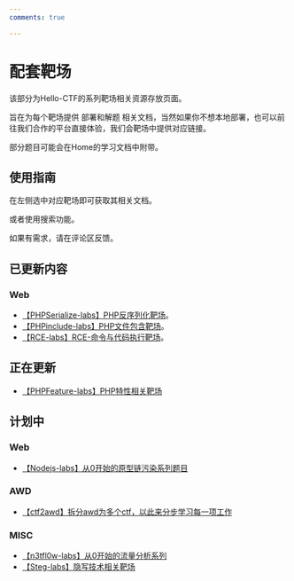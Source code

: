 ```yaml
---
comments: true

---
```




# 配套靶场

该部分为Hello-CTF的系列靶场相关资源存放页面。

旨在为每个靶场提供 部署和解题 相关文档，当然如果你不想本地部署，也可以前往我们合作的平台直接体验，我们会靶场中提供对应链接。

部分题目可能会在Home的学习文档中附带。

## 使用指南

在左侧选中对应靶场即可获取其相关文档。

或者使用搜索功能。

如果有需求，请在评论区反馈。

## 已更新内容

### Web

- [【PHPSerialize-labs】PHP反序列化靶场](https://github.com/ProbiusOfficial/PHPSerialize-labs)。
- [【PHPinclude-labs】PHP文件包含靶场](https://github.com/ProbiusOfficial/PHPinclude-labs)。
- [【RCE-labs】RCE-命令与代码执行靶场](https://github.com/ProbiusOfficial/RCE-labs)。

## 正在更新

- [【PHPFeature-labs】PHP特性相关靶场](https://github.com/ProbiusOfficial/PHPFeature-labs)

## 计划中

### Web

- [【Nodejs-labs】从0开始的原型链污染系列题目](https://github.com/ProbiusOfficial/Nodejs-labs) 

### AWD

- [【ctf2awd】拆分awd为多个ctf，以此来分步学习每一项工作](https://github.com/ProbiusOfficial/ctf2awd)

### MISC

- [【n3tfl0w-labs】从0开始的流量分析系列](https://github.com/ProbiusOfficial/n3tfl0w-labs) 
- [【Steg-labs】隐写技术相关靶场](https://github.com/ProbiusOfficial/Steg-labs)
